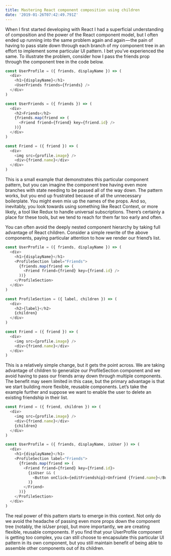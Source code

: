 ```yaml
---
title: Mastering React component composition using children
date: '2019-01-26T07:42:49.791Z'
---
```


When I first started developing with React I had a superficial understanding of composition and the power of the React component model, but I often ended up running into the same problem again and again — the pain of having to pass state down through each branch of my component tree in an effort to implement some particular UI pattern. I bet you’ve experienced the same. To illustrate the problem, consider how I pass the friends prop through the component tree in the code below.

```javascript
const UserProfile = ({ friends, displayName }) => (
  <div>
    <h1>{displayName}</h1>
    <UserFriends friends={friends} />
  </div>
)

const UserFriends = ({ friends }) => (
  <div>
    <h2>Friends</h2>
    {friends.map(friend => (
      <Friend friend={friend} key={friend.id} />
    ))}
  </div>
)

const Friend = ({ friend }) => (
  <div>
    <img src={profile.image} />
    <div>{friend.name}</div>
  </div>
)
```

This is a small example that demonstrates this particular component pattern, but you can imagine the component tree having even more branches with state needing to be passed all of the way down. The pattern works, but you end up frustrated because of all the unnecessary boilerplate. You might even mix up the names of the props. And so, inevitably, you look towards using something like React Context, or more likely, a tool like Redux to handle universal subscriptions. There’s certainly a place for these tools, but we tend to reach for them far too early and often.

You can often avoid the deeply nested component hierarchy by taking full advantage of React children. Consider a simple rewrite of the above components, paying particular attention to how we render our friend’s list.

```javascript
const UserProfile = ({ friends, displayName }) => (
  <div>
    <h1>{displayName}</h1>
    <ProfileSection label="Friends">
      {friends.map(friend => (
        <Friend friend={friend} key={friend.id} />
      ))}
    </ProfileSection>
  </div>
)

const ProfileSection = ({ label, children }) => (
  <div>
    <h2>{label}</h2>
    {children}
  </div>
)

const Friend = ({ friend }) => (
  <div>
    <img src={profile.image} />
    <div>{friend.name}</div>
  </div>
)
```

This is a relatively simple change, but it gets the point across. We are taking advantage of children to generalize our ProfileSection component and we avoid having to pass our friends array down through multiple components. The benefit may seem limited in this case, but the primary advantage is that we start building more flexible, reusable components. Let’s take the example further and suppose we want to enable the user to delete an existing friendship in their list.

```javascript
const Friend = ({ friend, children }) => (
  <div>
    <img src={profile.image} />
    <div>{friend.name}</div>
    {children}
  </div>
)

const UserProfile = ({ friends, displayName, isUser }) => (
  <div>
    <h1>{displayName}</h1>
    <ProfileSection label="Friends">
      {friends.map(friend => (
        <Friend friend={friend} key={friend.id}>
          {isUser && (
            <Button onClick={editFriendship}>Unfriend {friend.name}</Button>
          )}
        </Friend>
      ))}
    </ProfileSection>
  </div>
)
```

The real power of this pattern starts to emerge in this context. Not only do we avoid the headache of passing even more props down the component tree (notably, the isUser prop), but more importantly, we are creating flexible, reusable components. If you find that your UserProfile component is getting too complex, you can still choose to encapsulate this particular UI pattern in its own component, but you still maintain benefit of being able to assemble other components out of its children.
